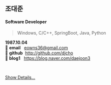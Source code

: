 ## 조대준
#### Software Developer 
> Windows, C/C++, SpringBoot, Java, Python

**1987.10.04**  
:star2: **email**&nbsp;&nbsp;&nbsp;eowns36@gmail.com  
:star2: **github**&nbsp;&nbsp;http://github.com/djcho  
:star2: **blog1**&nbsp;&nbsp;&nbsp;https://blog.naver.com/daejoon3  

<br/>

[Show Details...](https://github.com/djcho/career-Dev.djcho)
